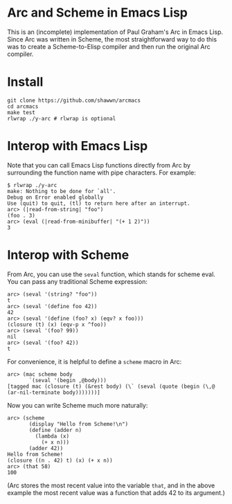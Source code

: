 # Arc and Scheme in Emacs Lisp

This is an (incomplete) implementation of Paul Graham's Arc in Emacs
Lisp. Since Arc was written in Scheme, the most straightforward way
to do this was to create a Scheme-to-Elisp compiler and then run
the original Arc compiler.

# Install

```
git clone https://github.com/shawwn/arcmacs
cd arcmacs
make test
rlwrap ./y-arc # rlwrap is optional
```

# Interop with Emacs Lisp

Note that you can call Emacs Lisp functions directly from Arc by
surrounding the function name with pipe characters. For example:

```
$ rlwrap ./y-arc
make: Nothing to be done for `all'.
Debug on Error enabled globally
Use (quit) to quit, (tl) to return here after an interrupt.
arc> (|read-from-string| "foo")
(foo . 3)
arc> (eval (|read-from-minibuffer| "(+ 1 2)"))
3
```

# Interop with Scheme

From Arc, you can use the `seval` function, which stands for scheme
eval. You can pass any traditional Scheme expression:

```
arc> (seval '(string? "foo"))
t
arc> (seval '(define foo 42))
42
arc> (seval '(define (foo? x) (eqv? x foo)))
(closure (t) (x) (eqv-p x ^foo))
arc> (seval '(foo? 99))
nil
arc> (seval '(foo? 42))
t
```

For convenience, it is helpful to define a `scheme` macro in Arc:
```
arc> (mac scheme body
       `(seval '(begin ,@body)))
[tagged mac (closure (t) (&rest body) (\` (seval (quote (begin (\,@ (ar-nil-terminate body)))))))]
```

Now you can write Scheme much more naturally:
```
arc> (scheme
       (display "Hello from Scheme!\n")
       (define (adder n)
         (lambda (x)
           (+ x n)))
       (adder 42))
Hello from Scheme!
(closure ((n . 42) t) (x) (+ x n))
arc> (that 58)
100
```
(Arc stores the most recent value into the variable `that`, and in 
the above example the most recent value was a function that adds 42 to
its argument.)

